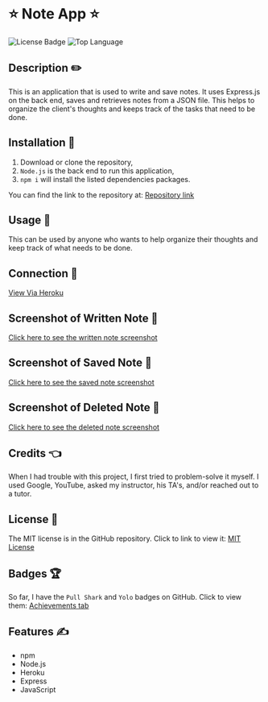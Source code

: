# ⭐ Note App ⭐
![License Badge](https://img.shields.io/github/license/123sites/Note-App) ![Top Language](https://img.shields.io/github/languages/top/123sites/Note-App)

## Description ✏️

This is an application that is used to write and save notes.  It uses Express.js on the back end, saves and retrieves notes from a JSON file.  This helps to organize the client's thoughts and keeps track of the tasks that need to be done.

## Installation 🔑

1.  Download or clone the repository,
2.  ```Node.js``` is the back end to run this application,
3.  ```npm i``` will install the listed dependencies packages.

You can find the link to the repository at:
[Repository link](https://github.com/123sites/Note-App.git)

## Usage 🎯

This can be used by anyone who wants to help organize their thoughts and
keep track of what needs to be done.

## Connection 🎯

[View Via Heroku](https://vast-mountain-72625.herokuapp.com/notes)

## Screenshot of Written Note 🎯

[Click here to see the written note screenshot](./public/assets/images/Notes%20Written.png)

## Screenshot of Saved Note 🎯

[Click here to see the saved note screenshot](./public/assets/images/Notes%20Saved.png)

## Screenshot of Deleted Note 🎯

[Click here to see the deleted note screenshot](./public/assets/images/Notes%20Deleted.png)

## Credits 👈

When I had trouble with this project, I first tried to problem-solve it myself. I used Google, YouTube, asked my instructor, his TA's, and/or reached out to a tutor.

## License 📝

The MIT license is in the GitHub repository.  Click to link to view it:
[MIT License](https://github.com/123sites/Note-App/blob/main/LICENSE)

## Badges 🏆

So far, I have the `Pull Shark` and `Yolo` badges on GitHub.  Click to view them:
[Achievements tab](https://github.com/123sites?tab=achievements)

## Features ✍

- npm
- Node.js
- Heroku
- Express
- JavaScript
